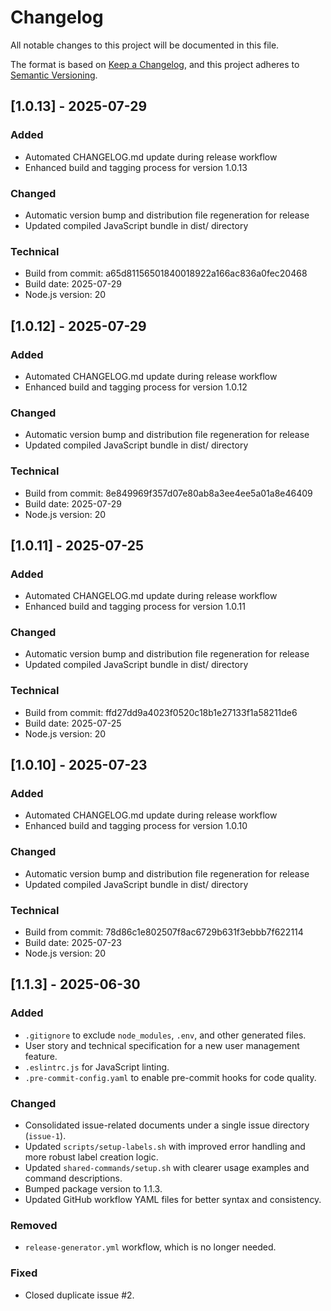 # Changelog

All notable changes to this project will be documented in this file.

The format is based on [Keep a Changelog](httpshttps://keepachangelog.com/en/1.0.0/),
and this project adheres to [Semantic Versioning](https://semver.org/spec/v2.0.0.html).

## [1.0.13] - 2025-07-29

### Added
- Automated CHANGELOG.md update during release workflow
- Enhanced build and tagging process for version 1.0.13

### Changed
- Automatic version bump and distribution file regeneration for release
- Updated compiled JavaScript bundle in dist/ directory

### Technical
- Build from commit: a65d81156501840018922a166ac836a0fec20468
- Build date: 2025-07-29
- Node.js version: 20

## [1.0.12] - 2025-07-29

### Added
- Automated CHANGELOG.md update during release workflow
- Enhanced build and tagging process for version 1.0.12

### Changed
- Automatic version bump and distribution file regeneration for release
- Updated compiled JavaScript bundle in dist/ directory

### Technical
- Build from commit: 8e849969f357d07e80ab8a3ee4ee5a01a8e46409
- Build date: 2025-07-29
- Node.js version: 20

## [1.0.11] - 2025-07-25

### Added
- Automated CHANGELOG.md update during release workflow
- Enhanced build and tagging process for version 1.0.11

### Changed
- Automatic version bump and distribution file regeneration for release
- Updated compiled JavaScript bundle in dist/ directory

### Technical
- Build from commit: ffd27dd9a4023f0520c18b1e27133f1a58211de6
- Build date: 2025-07-25
- Node.js version: 20

## [1.0.10] - 2025-07-23

### Added
- Automated CHANGELOG.md update during release workflow
- Enhanced build and tagging process for version 1.0.10

### Changed
- Automatic version bump and distribution file regeneration for release
- Updated compiled JavaScript bundle in dist/ directory

### Technical
- Build from commit: 78d86c1e802507f8ac6729b631f3ebbb7f622114
- Build date: 2025-07-23
- Node.js version: 20

## [1.1.3] - 2025-06-30

### Added
- `.gitignore` to exclude `node_modules`, `.env`, and other generated files.
- User story and technical specification for a new user management feature.
- `.eslintrc.js` for JavaScript linting.
- `.pre-commit-config.yaml` to enable pre-commit hooks for code quality.

### Changed
- Consolidated issue-related documents under a single issue directory (`issue-1`).
- Updated `scripts/setup-labels.sh` with improved error handling and more robust label creation logic.
- Updated `shared-commands/setup.sh` with clearer usage examples and command descriptions.
- Bumped package version to 1.1.3.
- Updated GitHub workflow YAML files for better syntax and consistency.

### Removed
- `release-generator.yml` workflow, which is no longer needed.

### Fixed
- Closed duplicate issue #2.
